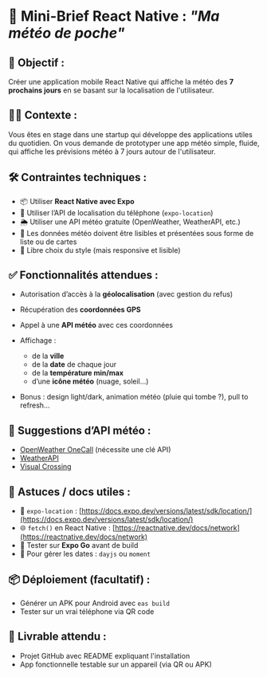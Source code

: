 # 📱 Mini-Brief React Native : *"Ma météo de poche"*

## 🎯 Objectif :

Créer une application mobile React Native qui affiche la météo des **7 prochains jours** en se basant sur la localisation de l'utilisateur.

## 🧑‍💻 Contexte :

Vous êtes en stage dans une startup qui développe des applications utiles du quotidien. On vous demande de prototyper une app météo simple, fluide, qui affiche les prévisions météo à 7 jours autour de l'utilisateur.

## 🛠️ Contraintes techniques :

* 📦 Utiliser **React Native avec Expo**
* 📍 Utiliser l’API de localisation du téléphone (`expo-location`)
* 🌦️ Utiliser une API météo gratuite (OpenWeather, WeatherAPI, etc.)
* 🧪 Les données météo doivent être lisibles et présentées sous forme de liste ou de cartes
* 🎨 Libre choix du style (mais responsive et lisible)

## ✅ Fonctionnalités attendues :

* Autorisation d’accès à la **géolocalisation** (avec gestion du refus)
* Récupération des **coordonnées GPS**
* Appel à une **API météo** avec ces coordonnées
* Affichage :

  * de la **ville**
  * de la **date** de chaque jour
  * de la **température min/max**
  * d’une **icône météo** (nuage, soleil…)
* Bonus : design light/dark, animation météo (pluie qui tombe ?), pull to refresh…

## 🔧 Suggestions d’API météo :

* [OpenWeather OneCall](https://openweathermap.org/api/one-call-3) (nécessite une clé API)
* [WeatherAPI](https://www.weatherapi.com/)
* [Visual Crossing](https://www.visualcrossing.com/weather-api)

## 🚀 Astuces / docs utiles :

* 📍 `expo-location` : [https://docs.expo.dev/versions/latest/sdk/location/](https://docs.expo.dev/versions/latest/sdk/location/)
* 🌐 `fetch()` en React Native : [https://reactnative.dev/docs/network](https://reactnative.dev/docs/network)
* 🧪 Tester sur **Expo Go** avant de build
* 📅 Pour gérer les dates : `dayjs` ou `moment`

## 📦 Déploiement (facultatif) :

* Générer un APK pour Android avec `eas build`
* Tester sur un vrai téléphone via QR code

## 📝 Livrable attendu :

* Projet GitHub avec README expliquant l'installation
* App fonctionnelle testable sur un appareil (via QR ou APK)
